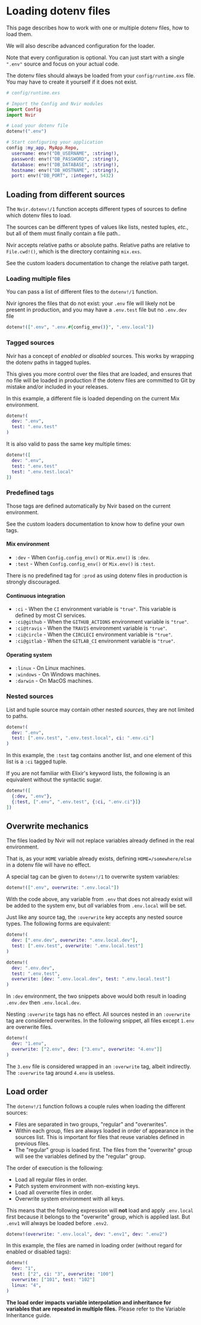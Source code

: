 # Loading dotenv files

This page describes how to work with one or multiple dotenv files, how to load them.

We will also describe advanced configuration for the loader.

Note that every configuration is optional. You can just start with a single `".env"` source and focus on your actual code.

The dotenv files should always be loaded from your `config/runtime.exs` file.
You may have to create it yourself if it does not exist.

```elixir
# config/runtime.exs

# Import the Config and Nvir modules
import Config
import Nvir

# Load your dotenv file
dotenv!(".env")

# Start configuring your application
config :my_app, MyApp.Repo,
  username: env!("DB_USERNAME", :string!),
  password: env!("DB_PASSWORD", :string!),
  database: env!("DB_DATABASE", :string!),
  hostname: env!("DB_HOSTNAME", :string!),
  port: env!("DB_PORT", :integer!, 5432)
```



## Loading from different sources

The `Nvir.dotenv!/1` function accepts different types of sources to define which
dotenv files to load.

The sources can be different types of values like lists, nested tuples, _etc._,
but all of them must finally contain a file path..

Nvir accepts relative paths or absolute paths. Relative paths are relative to
`File.cwd!()`, which is the directory containing `mix.exs`.

See the custom loaders documentation to change the relative path target.



### Loading multiple files

You can pass a list of different files to the `dotenv!/1` function.

Nvir ignores the files that do not exist: your `.env` file will likely not be
present in production, and you may have a `.env.test` file but no `.env.dev`
file

```elixir
dotenv!([".env", ".env.#{config_env()}", ".env.local"])
```


### Tagged sources

Nvir has a concept of _enabled_ or _disabled_ sources. This works by wrapping the dotenv paths in tagged tuples.

This gives you more control over the files that are loaded, and ensures that no
file will be loaded in production if the dotenv files are committed to Git by
mistake and/or included in your releases.

In this example, a different file is loaded depending on the current Mix
environment.

```elixir
dotenv!(
  dev: ".env",
  test: ".env.test"
)
```

It is also valid to pass the same key multiple times:

```elixir
dotenv!([
  dev: ".env",
  test: ".env.test"
  test: ".env.test.local"
])
```

### Predefined tags

Those tags are defined automatically by Nvir based on the current environment.

See the custom loaders documentation to know how to define your own tags.

#### Mix environment

* `:dev` - When `Config.config_env()` or `Mix.env()` is `:dev`.
* `:test` - When `Config.config_env()` or `Mix.env()` is `:test`.

There is no predefined tag for `:prod` as using dotenv files in production is
strongly discouraged.

#### Continuous integration

* `:ci` - When the `CI` environment variable is `"true"`. This variable is
  defined by most CI services.
* `:ci@github` - When the `GITHUB_ACTIONS` environment variable is `"true"`.
* `:ci@travis` - When the `TRAVIS` environment variable is `"true"`.
* `:ci@circle` - When the `CIRCLECI` environment variable is `"true"`.
* `:ci@gitlab` - When the `GITLAB_CI` environment variable is `"true"`.

#### Operating system

* `:linux` - On Linux machines.
* `:windows` - On Windows machines.
* `:darwin` - On MacOS machines.


### Nested sources

List and tuple source may contain other nested _sources_, they are not limited to paths.


```elixir
dotenv!(
  dev: ".env",
  test: [".env.test", ".env.test.local", ci: ".env.ci"]
)
```

In this example, the `:test` tag contains another list, and one element of this
list is a `:ci` tagged tuple.

If you are not familiar with Elixir's keyword lists, the following is an equivalent without the syntactic sugar.

```elixir
dotenv!([
  {:dev, ".env"},
  {:test, [".env", ".env.test", {:ci, ".env.ci"}]}
])
```

## Overwrite mechanics

The files loaded by Nvir will not replace variables already defined in the real
environment.

That is, as your `HOME` variable already exists, defining `HOME=/somewhere/else`
in a dotenv file will have no effect.

A special tag can be given to `dotenv!/1` to overwrite system variables:

```elixir
dotenv!([".env", overwrite: ".env.local"])
```

With the code above, any variable from `.env` that does not already exist will
be added to the system env, but _all_ variables from `.env.local` will be set.

Just like any source tag, the `:overwrite` key accepts any nested source types.
The following forms are equivalent:

```elixir
dotenv!(
  dev: [".env.dev", overwrite: ".env.local.dev"],
  test: [".env.test", overwrite: ".env.local.test"]
)

dotenv!(
  dev: ".env.dev",
  test: ".env.test",
  overwrite: [dev: ".env.local.dev", test: ".env.local.test"]
)
```

In `:dev` environment, the two snippets above would both result in loading
`.env.dev` then `.env.local.dev`.

Nesting `:overwrite` tags has no effect. All sources nested in an `:overwrite`
tag are considered overwrites. In the following snippet, all files except
`1.env` are overwrite files.

```elixir
dotenv!(
  dev: "1.env",
  overwrite: ["2.env", dev: ["3.env", overwrite: "4.env"]]
)
```

The `3.env` file is considered wrapped in an `:overwrite` tag, albeit
indirectly. The `:overwrite` tag around `4.env` is useless.


## Load order

The `dotenv!/1` function follows a couple rules when loading the different
sources:

* Files are separated in two groups, "regular" and "overwrites".
* Within each group, files are always loaded in order of appearance in the
  sources list. This is important for files that reuse variables defined in
  previous files.
* The "regular" group is loaded first. The files from the "overwrite" group will
  see the variables defined by the "regular" group.

The order of execution is the following:

* Load all regular files in order.
* Patch system environment with non-existing keys.
* Load all overwrite files in order.
* Overwrite system environment with all keys.

This means that the following expression will **not** load and apply
`.env.local` first because it belongs to the "overwrite" group, which is applied
last. But `.env1` will always be loaded before `.env2`.

```elixir
dotenv!(overwrite: ".env.local", dev: ".env1", dev: ".env2")
```

In this example, the files are named in loading order (without regard for enabled or disabled tags):

```elixir
dotenv!(
  dev: "1",
  test: ["2", ci: "3", overwrite: "100"]
  overwrite: ["101", test: "102"]
  linux: "4",
)
```

**The load order impacts variable interpolation and inheritance for variables
that are repeated in multiple files.** Please refer to the Variable Inheritance
guide.
